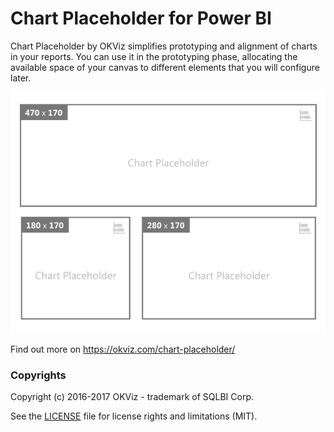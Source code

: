 # Chart Placeholder for Power BI

Chart Placeholder by OKViz simplifies prototyping and alignment of charts in your reports. You can use it in the prototyping phase, allocating the available space of your canvas to different elements that you will configure later.

![alt tag](screenshot.png)

Find out more on https://okviz.com/chart-placeholder/


### Copyrights

Copyright (c) 2016-2017 OKViz - trademark of SQLBI Corp.

See the [LICENSE](/LICENSE) file for license rights and limitations (MIT).
